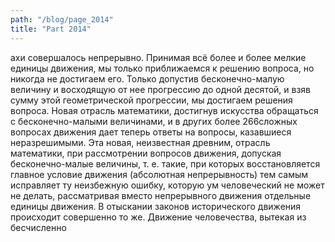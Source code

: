 ```yaml
---
path: "/blog/page_2014"
title: "Part 2014"
---
```


ахи совершалось непрерывно.
Принимая всё более и более мелкие единицы движения, мы только приближаемся к решению вопроса, но никогда не достигаем его. Только допустив бесконечно-малую величину и восходящую от нее прогрессию до одной десятой, и взяв сумму этой геометрической прогрессии, мы достигаем решения вопроса. Новая отрасль математики, достигнув искусства обращаться с бесконечно-малыми величинами, и в других более 266сложных вопросах движения дает теперь ответы на вопросы, казавшиеся неразрешимыми.
Эта новая, неизвестная древним, отрасль математики, при рассмотрении вопросов движения, допуская бесконечно-малые величины, т. е. такие, при которых восстановляется главное условие движения (абсолютная непрерывность) тем самым исправляет ту неизбежную ошибку, которую ум человеческий не может не делать, рассматривая вместо непрерывного движения отдельные единицы движения.
В отыскании законов исторического движения происходит совершенно то же.
Движение человечества, вытекая из бесчисленно

